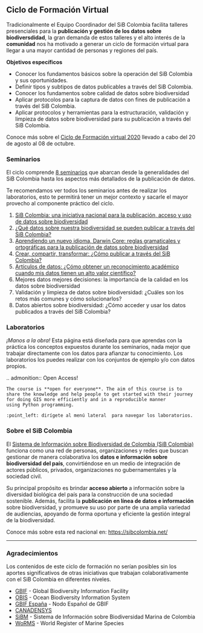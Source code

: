 ## Ciclo de Formación Virtual

Tradicionalmente el Equipo Coordinador del SiB Colombia  facilita talleres presenciales para la **publicación y gestión de los datos sobre biodiversdidad**, la gran demanda de estos talleres y el alto interés de la **comunidad** nos ha motivado a generar un ciclo de formación virtual para llegar a una mayor cantidad de personas y regiones del país.  

**Objetivos específicos**

* Conocer los fundamentos básicos sobre la operación del SiB Colombia y sus oportunidades.
* Definir tipos y subtipos de datos publicables a través del SiB Colombia.
* Conocer los fundamentos sobre calidad de datos sobre biodiversidad
* Aplicar protocolos para la captura de datos con fines de publicación a través del SiB Colombia.
* Aplicar protocolos y herramientas para la estructuración, validación y limpieza de datos sobre biodiversidad para su publicación a través del SiB Colombia.

Conoce más sobre el [Ciclo de Formación virtual 2020](https://sibcolombia.net/formacion/) llevado a cabo del 20 de agosto al 08 de octubre.

### Seminarios

El ciclo comprende [8 seminarios](https://www.youtube.com/watch?v=_f4gGfIBN3U&list=PL_KzX3Rxxwb0ON-iZSZMI2fOF_xaSir8l) que abarcan desde la generalidades del SiB Colombia hasta los aspectos más detallados de la publicación de datos.

Te recomendamos ver todos los seminarios antes de realizar los laboratorios, esto te permitirá tener un mejor contexto y sacarle el mayor provecho al componente práctico del ciclo.

1. [SiB Colombia: una iniciativa nacional para la publicación, acceso y uso de datos sobre biodiversidad](https://youtu.be/ImptmviMXgI)
2. [¿Qué datos sobre nuestra biodiversidad se pueden publicar a través del SiB Colombia?](https://youtu.be/_f4gGfIBN3U)
3. [Aprendiendo un nuevo idioma, Darwin Core: reglas gramaticales y ortográficas para la publicación de datos sobre biodiversidad](https://youtu.be/nYGu8KY_K6U)
4. [Crear, compartir, transformar: ¿Cómo publicar a través del SiB Colombia?](https://youtu.be/Q83XpNQwyEc)
5. [Artículos de datos: ¿Cómo obtener un reconocimiento académico cuando mis datos tienen un alto valor científico?](https://youtu.be/z0JhWOdJKpI)
6. Mejores datos mejores decisiones: la importancia de la calidad en los datos sobre biodiversidad
7. Validación y limpieza de datos sobre biodiversidad: ¿Cuáles son los retos más comunes y cómo solucionarlos?
8. Datos abiertos sobre biodiversidad: ¿Cómo acceder y usar los datos publicados a través del SiB Colombia?

### Laboratorios

*¡Manos a la obra!* Esta página está diseñada para que aprendas con la práctica los conceptos expuestos durante los seminarios, nada mejor que trabajar directamente con los datos para afianzar tu conocimiento. Los laboratorios los puedes realizar con los conjuntos de ejemplo y/o con datos propios.

.. admonition:: Open Access!

    The course is **open for everyone**. The aim of this course is to share the knowledge and help people to get started with their journey for doing GIS more efficiently and in a reproducible manner
    using Python programming.


```note
:point_left: dirígete al menú lateral  para navegar los laboratorios.
```

### Sobre el SiB Colombia

El [Sistema de Información sobre Biodiversidad de Colombia (SiB Colombia)](https://sibcolombia.net/) funciona como una red de personas, organizaciones y redes que buscan gestionar de manera colaborativa los **datos e información sobre biodiversidad del país**, convirtiéndose en un medio de integración de actores públicos, privados, organizaciones no gubernamentales y la sociedad civil.

Su principal propósito es brindar **acceso abierto** a información sobre la diversidad biológica del país para la construcción de una sociedad sostenible. Además, facilita la **publicación en línea de datos e información** sobre biodiversidad, y promueve su uso por parte de una amplia variedad de audiencias, apoyando de forma oportuna y eficiente la gestión integral de la biodiversidad.

Conoce más sobre esta red nacional en: https://sibcolombia.net/

----
### Agradecimientos

Los contenidos de este ciclo de formación no serían posibles sin los aportes significativos de otras iniciativas que trabajan colaborativamente con el SiB Colombia en diferentes niveles.

* [GBIF](https://www.gbif.org/es/) - Global Biodiversity Information Facility
* [OBIS](https://obis.org/) - Ocean Biodiversity Information System
* [GBIF España](https://www.gbif.es/) - Nodo Español de GBIF 
* [CANADENSYS](https://www.canadensys.net/)
* [SiBM](https://siam.invemar.org.co/sibm) - Sistema de Información sobre Biodiversidad Marina de Colombia
* [WoRMS](http://marinespecies.org/) - World Register of Marine Species  
